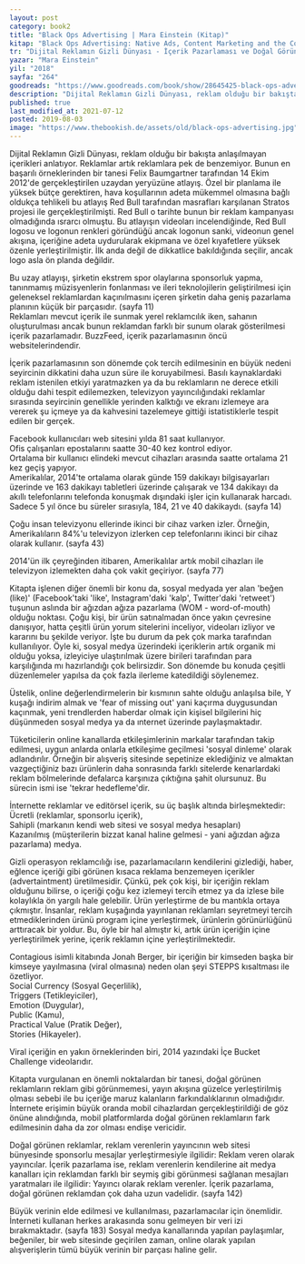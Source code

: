 ```yaml
---
layout: post  
category: book2  
title: "Black Ops Advertising | Mara Einstein (Kitap)"  
kitap: "Black Ops Advertising: Native Ads, Content Marketing and the Covert World of the Digital Sell"  
tr: "Dijital Reklamın Gizli Dünyası - İçerik Pazarlaması ve Doğal Görünen Reklamlar"  
yazar: "Mara Einstein"  
yil: "2018"  
sayfa: "264"  
goodreads: "https://www.goodreads.com/book/show/28645425-black-ops-advertising"
description: "Dijital Reklamın Gizli Dünyası, reklam olduğu bir bakışta anlaşılmayan içerikleri anlatıyor."
published: true
last_modified_at: 2021-07-12
posted: 2019-08-03
image: "https://www.thebookish.de/assets/old/black-ops-advertising.jpg"
---
```


Dijital Reklamın Gizli Dünyası, reklam olduğu bir bakışta anlaşılmayan içerikleri anlatıyor. Reklamlar artık reklamlara pek de benzemiyor. Bunun en başarılı örneklerinden bir tanesi Felix Baumgartner tarafından 14 Ekim 2012'de gerçekleştirilen uzaydan yeryüzüne atlayış. Özel bir planlama ile yüksek bütçe gerektiren, hava koşullarının adeta mükemmel olmasına bağlı oldukça tehlikeli bu atlayış Red Bull tarafından masrafları karşılanan Stratos projesi ile gerçekleştirilmişti. Red Bull o tarihte bunun bir reklam kampanyası olmadığında ısrarcı olmuştu. Bu atlayışın videoları incelendiğinde, Red Bull logosu ve logonun renkleri göründüğü ancak logonun sanki, videonun genel akışına, içeriğine adeta uydurularak ekipmana ve özel kıyafetlere yüksek özenle yerleştirilmiştir. İlk anda değil de dikkatlice bakıldığında seçilir, ancak logo asla ön planda değildir.  
  
Bu uzay atlayışı, şirketin ekstrem spor olaylarına sponsorluk yapma, tanınmamış müzisyenlerin fonlanması ve ileri teknolojilerin geliştirilmesi için geleneksel reklamlardan kaçınılmasını içeren şirketin daha geniş pazarlama planının küçük bir parçasıdır. (sayfa 11)  
Reklamları mevcut içerik ile sunmak yerel reklamcılık iken, sahanın oluşturulması ancak bunun reklamdan farklı bir sunum olarak gösterilmesi içerik pazarlamadır. BuzzFeed, içerik pazarlamasının öncü websitelerindendir.  
 
İçerik pazarlamasının son dönemde çok tercih edilmesinin en büyük nedeni seyircinin dikkatini daha uzun süre ile koruyabilmesi. Basılı kaynaklardaki reklam istenilen etkiyi yaratmazken ya da bu reklamların ne derece etkili olduğu dahi tespit edilemezken, televizyon yayıncılığındaki reklamlar sırasında seyircinin genellikle yerinden kalktığı ve ekranı izlemeye ara vererek şu içmeye ya da kahvesini tazelemeye gittiği istatistiklerle tespit edilen bir gerçek.  
  
Facebook kullanıcıları web sitesini yılda 81 saat kullanıyor.  
Ofis çalışanları epostalarını saatte 30-40 kez kontrol ediyor.  
Ortalama bir kullanıcı elindeki mevcut cihazları arasında saatte ortalama 21 kez geçiş yapıyor.  
Amerikalılar, 2014'te ortalama olarak günde 159 dakikayı bilgisayarları üzerinde ve 163 dakikayı tabletleri üzerinde çalışarak ve 134 dakikayı da akıllı telefonlarını telefonda konuşmak dışındaki işler için kullanarak harcadı. Sadece 5 yıl önce bu süreler sırasıyla, 184, 21 ve 40 dakikaydı. (sayfa 14)

Çoğu insan televizyonu ellerinde ikinci bir cihaz varken izler. Örneğin, Amerikalıların 84%'u televizyon izlerken cep telefonlarını ikinci bir cihaz olarak kullanır. (sayfa 43)  
  
2014'ün ilk çeyreğinden itibaren, Amerikalılar artık mobil cihazları ile televizyon izlemekten daha çok vakit geçiriyor. (sayfa 77)  
  
Kitapta işlenen diğer önemli bir konu da, sosyal medyada yer alan 'beğen (like)' (Facebook'taki 'like', Instagram'daki 'kalp', Twitter'daki 'retweet') tuşunun aslında bir ağızdan ağıza pazarlama (WOM - word-of-mouth) olduğu noktası. Çoğu kişi, bir ürün satınalmadan önce yakın çevresine danışıyor, hatta çeşitli ürün yorum sitelerini inceliyor, videoları izliyor ve kararını bu şekilde veriyor. İşte bu durum da pek çok marka tarafından kullanılıyor. Öyle ki, sosyal medya üzerindeki içeriklerin artık organik mi olduğu yoksa, izleyiciye ulaştırılmak üzere birileri tarafından para karşılığında mı hazırlandığı çok belirsizdir. Son dönemde bu konuda çeşitli düzenlemeler yapılsa da çok fazla ilerleme katedildiği söylenemez.  
  
Üstelik, online değerlendirmelerin bir kısmının sahte olduğu anlaşılsa bile, Y kuşağı indirim almak ve 'fear of missing out' yani kaçırma duygusundan kaçınmak, yeni trendlerden haberdar olmak için kişisel bilgilerini hiç düşünmeden sosyal medya ya da ınternet üzerinde paylaşmaktadır.  
  
Tüketicilerin online kanallarda etkileşimlerinin markalar tarafından takip edilmesi, uygun anlarda onlarla etkileşime geçilmesi 'sosyal dinleme' olarak adlandırılır. Örneğin bir alışveriş sitesinde sepetinize eklediğiniz ve almaktan vazgeçtiğiniz bazı ürünlerin daha sonrasında farklı sitelerde kenarlardaki reklam bölmelerinde defalarca karşınıza çıktığına şahit olursunuz. Bu sürecin ismi ise 'tekrar hedefleme'dir.  
  
İnternette reklamlar ve editörsel içerik, su üç başlık altında birleşmektedir:  
Ücretli (reklamlar, sponsorlu içerik),  
Sahipli (markanın kendi web sitesi ve sosyal medya hesapları)  
Kazanılmış (müşterilerin bizzat kanal haline gelmesi - yani ağızdan ağıza pazarlama) medya.  
  
Gizli operasyon reklamcılığı ise, pazarlamacıların kendilerini gizlediği, haber, eğlence içeriği gibi görünen kısaca reklama benzemeyen içerikler (advertaintment) üretilmesidir. Çünkü, pek çok kişi, bir içeriğin reklam olduğunu bilirse, o içeriği çoğu kez izlemeyi tercih etmez ya da izlese bile kolaylıkla ön yargılı hale gelebilir. Ürün yerleştirme de bu mantıkla ortaya çıkmıştır. İnsanlar, reklam kuşağında yayınlanan reklamları seyretmeyi tercih etmediklerinden ürünü program içine yerleştirmek, ürünlerin görünürlüğünü arttıracak bir yoldur. Bu, öyle bir hal almıştır ki, artık ürün içeriğin içine yerleştirilmek yerine, içerik reklamın içine yerleştirilmektedir.  
  
Contagious isimli kitabında Jonah Berger, bir içeriğin bir kimseden başka bir kimseye yayılmasına (viral olmasına) neden olan şeyi STEPPS kısaltması ile özetliyor.  
Social Currency (Sosyal Geçerlilik),  
Triggers (Tetikleyiciler),  
Emotion (Duygular),  
Public (Kamu),  
Practical Value (Pratik Değer),  
Stories (Hikayeler).  
  
Viral içeriğin en yakın örneklerinden biri, 2014 yazındaki İçe Bucket Challenge videolarıdır.  
  
Kitapta vurgulanan en önemli noktalardan bir tanesi, doğal görünen reklamların reklam gibi görünmemesi, yayın akışına güzelce yerleştirilmiş olması sebebi ile bu içeriğe maruz kalanların farkındalıklarının olmadığıdır. İnternete erişimin büyük oranda mobil cihazlardan gerçekleştirildiği de göz önüne alındığında, mobil platformlarda doğal görünen reklamların fark edilmesinin daha da zor olması endişe vericidir.  
  
Doğal görünen reklamlar, reklam verenlerin yayıncının web sitesi bünyesinde sponsorlu mesajlar yerleştirmesiyle ilgilidir: Reklam veren olarak yayıncılar. İçerik pazarlama ise, reklam verenlerin kendilerine ait medya kanalları için reklamdan farklı bir seymiş gibi görünmesi sağlanan mesajları yaratmaları ile ilgilidir: Yayıncı olarak reklam verenler. İçerik pazarlama, doğal görünen reklamdan çok daha uzun vadelidir. (sayfa 142)  
  
Büyük verinin elde edilmesi ve kullanılması, pazarlamacılar için önemlidir. İnterneti kullanan herkes arakasında sonu gelmeyen bir veri izi bırakmaktadır. (sayfa 183) Sosyal medya kanallarında yapılan paylaşımlar, beğeniler, bir web sitesinde geçirilen zaman, online olarak yapılan alışverişlerin tümü büyük verinin bir parçası haline gelir.
